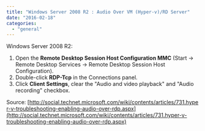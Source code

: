 ```yaml
---
title: "Windows Server 2008 R2 : Audio Over VM (Hyper-v)/RD Server"
date: "2016-02-18"
categories: 
  - "general"
---
```


Windows Server 2008 R2:

1. Open the **Remote Desktop Session Host Configuration MMC** (Start -> Remote Desktop Services -> Remote Desktop Session Host Configuration).
2. Double-click **RDP-Tcp** in the Connections panel.
3. Click **Client Settings**, clear the "Audio and video playback" and "Audio recording" checkbox.

Source: [http://social.technet.microsoft.com/wiki/contents/articles/731.hyper-v-troubleshooting-enabling-audio-over-rdp.aspx](http://social.technet.microsoft.com/wiki/contents/articles/731.hyper-v-troubleshooting-enabling-audio-over-rdp.aspx)
